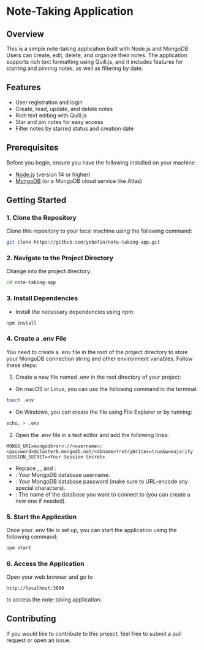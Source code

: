 # Note-Taking Application

## Overview

This is a simple note-taking application built with Node.js and MongoDB. Users can create, edit, delete, and organize their notes. The application supports rich text formatting using Quill.js, and it includes features for starring and pinning notes, as well as filtering by date.

## Features

- User registration and login
- Create, read, update, and delete notes
- Rich text editing with Quill.js
- Star and pin notes for easy access
- Filter notes by starred status and creation date

## Prerequisites

Before you begin, ensure you have the following installed on your machine:

- [Node.js](https://nodejs.org/) (version 14 or higher)
- [MongoDB](https://www.mongodb.com/) (or a MongoDB cloud service like Atlas)

## Getting Started

### 1. Clone the Repository

Clone this repository to your local machine using the following command:
```bash
git clone https://github.com/yebo7in/note-taking-app.git
```
### 2. Navigate to the Project Directory

Change into the project directory:
```bash
cd note-taking-app
```
### 3. Install Dependencies

- Install the necessary dependencies using npm:
```bash
npm install
```
### 4. Create a .env File

You need to create a .env file in the root of the project directory to store your MongoDB connection string and other environment variables. Follow these steps:

1. Create a new file named .env in the root directory of your project:
- On macOS or Linux, you can use the following command in the terminal:
```bash
touch .env
```
- On Windows, you can create the file using File Explorer or by running:
```bash
echo. > .env
```
2. Open the .env file in a text editor and add the following lines:
```
MONGO_URI=mongodb+srv://<username>:<password>@cluster0.mongodb.net/<dbname>?retryWrites=true&w=majority
SESSION_SECRET=<Your Session Secret>
```
- Replace <username>, <password>, and <dbname>:
- <username>: Your MongoDB database username.
- <password>: Your MongoDB database password (make sure to URL-encode any special characters).
- <dbname>: The name of the database you want to connect to (you can create a new one if needed).
### 5. Start the Application

Once your .env file is set up, you can start the application using the following command:
```bash
npm start
```
### 6. Access the Application

Open your web browser and go to 
```
http://localhost:3000
```
to access the note-taking application.

## Contributing

If you would like to contribute to this project, feel free to submit a pull request or open an issue.
